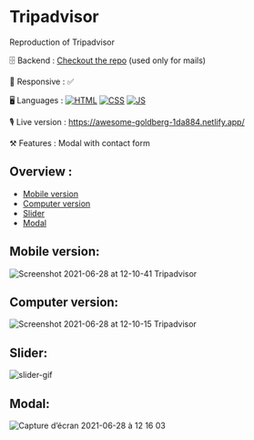 # Tripadvisor

Reproduction of Tripadvisor

🗄 Backend : [Checkout the repo](https://github.com/Revine-dev/Backend-Tripadvisor) (used only for mails)

📱 Responsive : ✅

🖥 Languages : 
[![HTML](https://user-images.githubusercontent.com/59733143/123686859-8b3dd280-d850-11eb-94e7-eb44c8179dcc.png)](https://developer.mozilla.org/en-US/docs/Glossary/HTML5)
[![CSS](https://user-images.githubusercontent.com/59733143/123686862-8bd66900-d850-11eb-97c5-1cb2889aaf39.png)](https://developer.mozilla.org/en-US/docs/Glossary/CSS)
[![JS](https://user-images.githubusercontent.com/59733143/123686864-8bd66900-d850-11eb-8e60-807ae3c1e8b0.png)](https://developer.mozilla.org/en-US/docs/Glossary/JavaScript)

🎙 Live version : https://awesome-goldberg-1da884.netlify.app/

⚒ Features : Modal with contact form

## Overview :

* [Mobile version](#mobile-version)
* [Computer version](#computer-version)
* [Slider](#slider)
* [Modal](#modal)

## Mobile version: 

![Screenshot 2021-06-28 at 12-10-41 Tripadvisor](https://user-images.githubusercontent.com/59733143/123619878-e7c9cf00-d809-11eb-81a6-83aec8ca5290.png)

## Computer version:

![Screenshot 2021-06-28 at 12-10-15 Tripadvisor](https://user-images.githubusercontent.com/59733143/123619896-edbfb000-d809-11eb-85d7-a0bf9515f900.png)

## Slider:

![slider-gif](https://user-images.githubusercontent.com/59733143/123789285-4dd35680-d8dd-11eb-93e2-4c78aed771f8.gif)

## Modal:

![Capture d’écran 2021-06-28 à 12 16 03](https://user-images.githubusercontent.com/59733143/123621248-4cd1f480-d80b-11eb-9aa4-ed973ebef78e.png)
